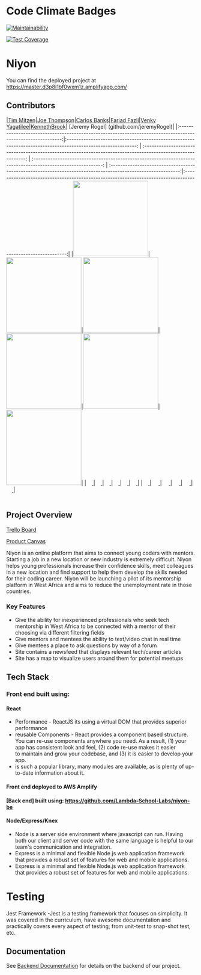 # Code Climate Badges

[![Maintainability](https://api.codeclimate.com/v1/badges/4e8651b055a6f6339b00/maintainability)](https://codeclimate.com/github/Lambda-School-Labs/niyon-fe/maintainability)

[![Test Coverage](https://api.codeclimate.com/v1/badges/4e8651b055a6f6339b00/test_coverage)](https://codeclimate.com/github/Lambda-School-Labs/niyon-fe/test_coverage)

# Niyon

You can find the deployed project at https://master.d3p8i1bf0wxm1z.amplifyapp.com/

## Contributors

|[Tim Mitzen](github.com/timmitzen)|[Joe Thompson](https://github.com/joe-thompson)|[Carlos Banks](https://github.com/carlostbanks)|[Farjad Fazli](https://github.com/farjadfazli)|[Venky Yagatilee](https://github.com/vy3194)|[KennethBrook](https://github.com/wombat1972)| [Jeremy Rogel] (github.com/jeremyRogel)|
|:-----------------------------------------------------------------------------------------------------------:|:-----------------------------------------------------------------------------------------------------------: | :-----------------------------------------------------------------------------------------------------------: | :-----------------------------------------------------------------------------------------------------------: | :-----------------------------------------------------------------------------------------------------------:|:-----------------------------------------------------------------------------------------------------------:| 
|[<img src="https://ca.slack-edge.com/ESZCHB482-W012JHR9Y4A-a5a857f545bd-512" width = "200" />](https://github.com/)|[<img src="https://avatars1.githubusercontent.com/u/51089982?s=460&u=9a11171c2d1647d5b68ad5754f42d1c4d8f62d84&v=4" width = "200" />](https://github.com/)|[<img src="https://avatars3.githubusercontent.com/u/48330194?s=460&u=a27fc688702a28e9c13cba3a76cd8c324ec754c5&v=4" width = "200" />](https://github.com/)|[<img src="https://avatars3.githubusercontent.com/u/51179586?s=460&u=e8574ff7f2ad8da4183ed14e3571a1aa96a425f0&v=4" width = "200" />](https://github.com/)|[<img src="https://avatars3.githubusercontent.com/u/26292705?s=460&u=2611df50ac310da56f959adb32bf6c4bb40b2d69&v=4" width = "200" />](https://github.com/)|[<img src="https://avatars3.githubusercontent.com/u/53923403?s=460&v=4" width = "200" />](https://github.com/)|
|[<img src="https://github.com/favicon.ico" width="15"> ](github.com/timmitzen)|[<img src="https://github.com/favicon.ico" width="15"> ](https://github.com/Joe-Thompson)|[<img src="https://github.com/favicon.ico" width="15"> ](https://github.com/carlostbanks)|[<img src="https://github.com/favicon.ico" width="15"> ](https://github.com/farjadfazli)|[<img src="https://github.com/favicon.ico" width="15"> ](https://github.com/vy3191)|[<img src="https://github.com/favicon.ico" width="15"> ](github.com/wombat1972)| 
|[<img src="https://static.licdn.com/sc/h/al2o9zrvru7aqj8e1x2rzsrca" width="15"> ](https://www.linkedin.com/in/timmitzen/) | [ <img src="https://static.licdn.com/sc/h/al2o9zrvru7aqj8e1x2rzsrca" width="15"> ](https://www.linkedin.com/) | [ <img src="https://static.licdn.com/sc/h/al2o9zrvru7aqj8e1x2rzsrca" width="15"> ](https://www.linkedin.com/in/carlosbanks/) | [ <img src="https://static.licdn.com/sc/h/al2o9zrvru7aqj8e1x2rzsrca" width="15"> ](https://www.linkedin.com/in/farjadfazli/) | [ <img src="https://static.licdn.com/sc/h/al2o9zrvru7aqj8e1x2rzsrca" width="15"> ](https://www.linkedin.com/in/venkatesh08/) | [ <img src="https://static.licdn.com/sc/h/al2o9zrvru7aqj8e1x2rzsrca" width="15"> ](https://www.linkedin.com/in/kenneth-brook/) |
<br>
<br>


## Project Overview

[Trello Board](https://trello.com/b/35RQNtt9/labspt10-niyon)

[Product Canvas](https://www.notion.so/ffa6c91910394e0cad11cf6c51219336?v=d32644f1e5734ecb943d2bad435c17ec)

Niyon is an online platform that aims to connect young coders with mentors. Starting a job in a new location or new industry is extremely difficult. Niyon helps young professionals increase their confidence skills, meet colleagues in a new location and find support to help them develop the skills needed for their coding career. Niyon will be launching a pilot of its mentorship platform in West Africa and aims to reduce the unemployment rate in those countries.


### Key Features

-    Give the ability for inexperienced professionals who seek tech mentorship in West Africa to be connected with a mentor of their choosing via different filtering fields
-    Give mentors and mentees the ability to text/video chat in real time
-    Give mentees a place to ask questions by way of a forum
-    Site contains a newsfeed that displays relevant tech/career articles
-    Site has a map to visualize users around them for potential meetups

## Tech Stack

### Front end built using:

#### React

-    Performance - ReactJS its using a virtual DOM that provides superior performance
-    reusable Components - React provides a component based structure. You can re-use components anywhere you need. As a result, (1) your app has consistent look and feel, (2) code re-use makes it easier to maintain and grow your codebase, and (3) it is easier to develop your app.
-    is such a popular library, many modules are available, as is plenty of up-to-date information about it.

#### Front end deployed to AWS Amplify

#### [Back end] built using: https://github.com/Lambda-School-Labs/niyon-be

#### Node/Express/Knex

-    Node is a server side environment where javascript can run. Having both our client and server code with the same language is helpful to our team's communication and integration.
-    Express is a minimal and flexible Node.js web application framework that provides a robust set of features for web and mobile applications.
-    Express is a minimal and flexible Node.js web application framework that provides a robust set of features for web and mobile applications.

# Testing

Jest Framework
-Jest is a testing framework that focuses on simplicity. It was covered in the curriculum, have awesome documentation and practically covers every aspect of testing; from unit-test to snap-shot test, etc.


## Documentation

See [Backend Documentation](https://github.com/Lambda-School-Labs/niyon-be) for details on the backend of our project.
